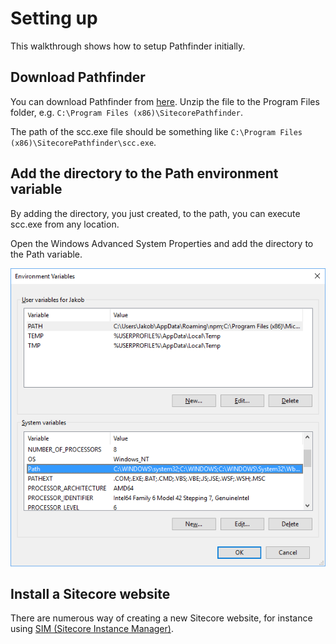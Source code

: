 # Setting up

This walkthrough shows how to setup Pathfinder initially.

## Download Pathfinder

You can download Pathfinder from [here](https://github.com/JakobChristensen/Sitecore.Pathfinder/releases). Unzip
the file to the Program Files folder, e.g. `C:\Program Files (x86)\SitecorePathfinder`.

The path of the scc.exe file should be something like `C:\Program Files (x86)\SitecorePathfinder\scc.exe`.

## Add the directory to the Path environment variable
By adding the directory, you just created, to the path, you can execute scc.exe from any location.

Open the Windows Advanced System Properties and add the directory to the Path variable.

![AdvancedSystemProperties.png](AdvancedSystemProperties.png)

## Install a Sitecore website

There are numerous way of creating a new Sitecore website, for instance using 
[SIM (Sitecore Instance Manager)](https://marketplace.sitecore.net/modules/sitecore_instance_manager.aspx).

